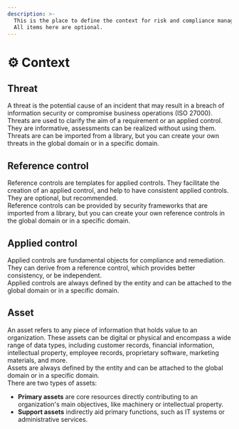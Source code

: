 ```yaml
---
description: >-
  This is the place to define the context for risk and compliance management.
  All items here are optional.
---
```


# ⚙️ Context

## Threat

A threat is the potential cause of an incident that may result in a breach of information security or compromise business operations (ISO 27000). Threats are used to clarify the aim of a requirement or an applied control. They are informative, assessments can be realized without using them.\
Threats are can be imported from a library, but you can create your own threats in the global domain or in a specific domain.

## Reference control

Reference controls are templates for applied controls. They facilitate the creation of an applied control, and help to have consistent applied controls. They are optional, but recommended.\
Reference controls can be provided by security frameworks that are imported from a library, but you can create your own reference controls in the global domain or in a specific domain.

## Applied control

Applied controls are fundamental objects for compliance and remediation. They can derive from a reference control, which provides better consistency, or be independent.\
Applied controls are always defined by the entity and can be attached to the global domain or in a specific domain.

## Asset

An asset refers to any piece of information that holds value to an organization. These assets can be digital or physical and encompass a wide range of data types, including customer records, financial information, intellectual property, employee records, proprietary software, marketing materials, and more.\
Assets are always defined by the entity and can be attached to the global domain or in a specific domain.\
There are two types of assets:

* **Primary assets** are core resources directly contributing to an organization's main objectives, like machinery or intellectual property.
* **Support assets** indirectly aid primary functions, such as IT systems or administrative services.
